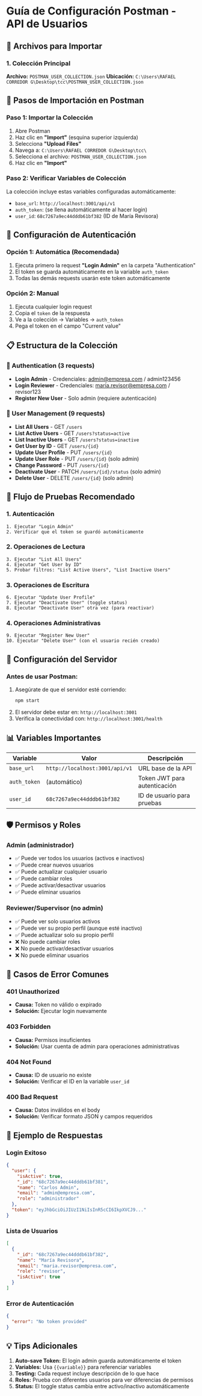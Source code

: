 # Guía de Configuración Postman - API de Usuarios

## 📁 Archivos para Importar

### 1. Colección Principal
**Archivo:** `POSTMAN_USER_COLLECTION.json`
**Ubicación:** `C:\Users\RAFAEL CORREDOR G\Desktop\tcc\POSTMAN_USER_COLLECTION.json`

## 🚀 Pasos de Importación en Postman

### Paso 1: Importar la Colección
1. Abre Postman
2. Haz clic en **"Import"** (esquina superior izquierda)
3. Selecciona **"Upload Files"**
4. Navega a: `C:\Users\RAFAEL CORREDOR G\Desktop\tcc\`
5. Selecciona el archivo: `POSTMAN_USER_COLLECTION.json`
6. Haz clic en **"Import"**

### Paso 2: Verificar Variables de Colección
La colección incluye estas variables configuradas automáticamente:
- `base_url`: `http://localhost:3001/api/v1`
- `auth_token`: (se llena automáticamente al hacer login)
- `user_id`: `68c7267a9ec44dddb61bf382` (ID de María Revisora)

## 🔐 Configuración de Autenticación

### Opción 1: Automática (Recomendada)
1. Ejecuta primero la request **"Login Admin"** en la carpeta "Authentication"
2. El token se guarda automáticamente en la variable `auth_token`
3. Todas las demás requests usarán este token automáticamente

### Opción 2: Manual
1. Ejecuta cualquier login request
2. Copia el `token` de la respuesta
3. Ve a la colección → Variables → `auth_token`
4. Pega el token en el campo "Current value"

## 📋 Estructura de la Colección

### 🔑 Authentication (3 requests)
- **Login Admin** - Credenciales: admin@empresa.com / admin123456
- **Login Reviewer** - Credenciales: maria.revisor@empresa.com / revisor123
- **Register New User** - Solo admin (requiere autenticación)

### 👥 User Management (9 requests)
- **List All Users** - GET `/users`
- **List Active Users** - GET `/users?status=active`
- **List Inactive Users** - GET `/users?status=inactive`
- **Get User by ID** - GET `/users/{id}`
- **Update User Profile** - PUT `/users/{id}`
- **Update User Role** - PUT `/users/{id}` (solo admin)
- **Change Password** - PUT `/users/{id}`
- **Deactivate User** - PATCH `/users/{id}/status` (solo admin)
- **Delete User** - DELETE `/users/{id}` (solo admin)

## 🎯 Flujo de Pruebas Recomendado

### 1. Autenticación
```
1. Ejecutar "Login Admin"
2. Verificar que el token se guardó automáticamente
```

### 2. Operaciones de Lectura
```
3. Ejecutar "List All Users"
4. Ejecutar "Get User by ID"
5. Probar filtros: "List Active Users", "List Inactive Users"
```

### 3. Operaciones de Escritura
```
6. Ejecutar "Update User Profile"
7. Ejecutar "Deactivate User" (toggle status)
8. Ejecutar "Deactivate User" otra vez (para reactivar)
```

### 4. Operaciones Administrativas
```
9. Ejecutar "Register New User"
10. Ejecutar "Delete User" (con el usuario recién creado)
```

## 🔧 Configuración del Servidor

### Antes de usar Postman:
1. Asegúrate de que el servidor esté corriendo:
   ```bash
   npm start
   ```
2. El servidor debe estar en: `http://localhost:3001`
3. Verifica la conectividad con: `http://localhost:3001/health`

## 📊 Variables Importantes

| Variable | Valor | Descripción |
|----------|-------|-------------|
| `base_url` | `http://localhost:3001/api/v1` | URL base de la API |
| `auth_token` | (automático) | Token JWT para autenticación |
| `user_id` | `68c7267a9ec44dddb61bf382` | ID de usuario para pruebas |

## 🛡️ Permisos y Roles

### Admin (administrador)
- ✅ Puede ver todos los usuarios (activos e inactivos)
- ✅ Puede crear nuevos usuarios
- ✅ Puede actualizar cualquier usuario
- ✅ Puede cambiar roles
- ✅ Puede activar/desactivar usuarios
- ✅ Puede eliminar usuarios

### Reviewer/Supervisor (no admin)
- ✅ Puede ver solo usuarios activos
- ✅ Puede ver su propio perfil (aunque esté inactivo)
- ✅ Puede actualizar solo su propio perfil
- ❌ No puede cambiar roles
- ❌ No puede activar/desactivar usuarios
- ❌ No puede eliminar usuarios

## 🚨 Casos de Error Comunes

### 401 Unauthorized
- **Causa:** Token no válido o expirado
- **Solución:** Ejecutar login nuevamente

### 403 Forbidden
- **Causa:** Permisos insuficientes
- **Solución:** Usar cuenta de admin para operaciones administrativas

### 404 Not Found
- **Causa:** ID de usuario no existe
- **Solución:** Verificar el ID en la variable `user_id`

### 400 Bad Request
- **Causa:** Datos inválidos en el body
- **Solución:** Verificar formato JSON y campos requeridos

## 📝 Ejemplo de Respuestas

### Login Exitoso
```json
{
  "user": {
    "isActive": true,
    "_id": "68c7267a9ec44dddb61bf381",
    "name": "Carlos Admin",
    "email": "admin@empresa.com",
    "role": "administrador"
  },
  "token": "eyJhbGciOiJIUzI1NiIsInR5cCI6IkpXVCJ9..."
}
```

### Lista de Usuarios
```json
[
  {
    "_id": "68c7267a9ec44dddb61bf382",
    "name": "María Revisora",
    "email": "maria.revisor@empresa.com",
    "role": "revisor",
    "isActive": true
  }
]
```

### Error de Autenticación
```json
{
  "error": "No token provided"
}
```

## 💡 Tips Adicionales

1. **Auto-save Token:** El login admin guarda automáticamente el token
2. **Variables:** Usa `{{variable}}` para referenciar variables
3. **Testing:** Cada request incluye descripción de lo que hace
4. **Roles:** Prueba con diferentes usuarios para ver diferencias de permisos
5. **Status:** El toggle status cambia entre activo/inactivo automáticamente